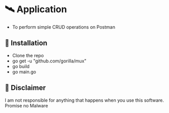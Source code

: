﻿# 🛰 Application 
 - To perform simple CRUD operations on Postman

## 🌌 Installation
- Clone the repo
- go get -u "github.com/gorilla/mux"
- go build 
- go main.go

## 🗿 Disclaimer
I am not responsible for anything that happens when you use this software. Promise no Malware
